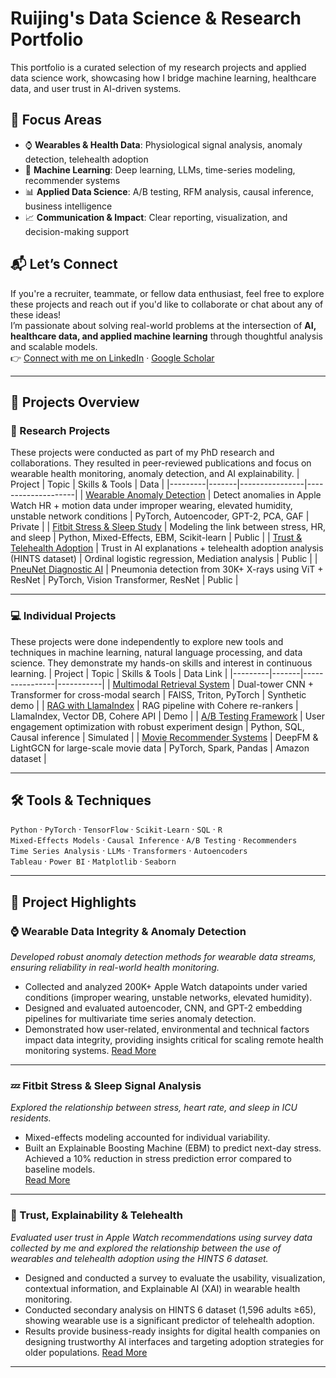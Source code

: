 # Ruijing's Data Science & Research Portfolio
This portfolio is a curated selection of my research projects and applied data science work, showcasing how I bridge machine learning, healthcare data, and user trust in AI-driven systems.

## 📌 Focus Areas
- ⌚ **Wearables & Health Data**: Physiological signal analysis, anomaly detection, telehealth adoption  
- 🤖 **Machine Learning**: Deep learning, LLMs, time-series modeling, recommender systems  
- 📊 **Applied Data Science**: A/B testing, RFM analysis, causal inference, business intelligence  
- 📈 **Communication & Impact**: Clear reporting, visualization, and decision-making support  

## 📬 Let’s Connect
If you're a recruiter, teammate, or fellow data enthusiast, feel free to explore these projects and reach out if you'd like to collaborate or chat about any of these ideas!  
I’m passionate about solving real-world problems at the intersection of **AI, healthcare data, and applied machine learning** through thoughtful analysis and scalable models.  
👉 [Connect with me on LinkedIn](https://www.linkedin.com/in/ruijingw/) · [Google Scholar](https://scholar.google.com/citations?user=26WzQFgAAAAJ&hl=en)

---

## 📂 Projects Overview

### 🔬 Research Projects 
These projects were conducted as part of my PhD research and collaborations. They resulted in peer-reviewed publications and focus on wearable health monitoring, anomaly detection, and AI explainability.
| Project | Topic | Skills & Tools | Data |
|---------|-------|----------------|--------------------|
| [Wearable Anomaly Detection](./01-wearable-anomaly/README.md) | Detect anomalies in Apple Watch HR + motion data under improper wearing, elevated humidity, unstable network conditions | PyTorch, Autoencoder, GPT-2, PCA, GAF | Private |
| [Fitbit Stress & Sleep Study](./02-fitbit-stress/README.md) | Modeling the link between stress, HR, and sleep | Python, Mixed-Effects, EBM, Scikit-learn | Public |
| [Trust & Telehealth Adoption](./03-trust-xai/README.md) | Trust in AI explanations + telehealth adoption analysis (HINTS dataset) | Ordinal logistic regression, Mediation analysis | Public |
| [PneuNet Diagnostic AI](./04-pneunet/README.md) | Pneumonia detection from 30K+ X-rays using ViT + ResNet | PyTorch, Vision Transformer, ResNet | Public |

---

### 💻 Individual Projects 
These projects were done independently to explore new tools and techniques in machine learning, natural language processing, and data science. They demonstrate my hands-on skills and interest in continuous learning.
| Project | Topic | Skills & Tools | Data Link |
|---------|-------|----------------|-----------|
| [Multimodal Retrieval System](projects/multimodal-search/README.md) | Dual-tower CNN + Transformer for cross-modal search | FAISS, Triton, PyTorch | Synthetic demo |
| [RAG with LlamaIndex](projects/rag-pipeline/README.md) | RAG pipeline with Cohere re-rankers | LlamaIndex, Vector DB, Cohere API | Demo |
| [A/B Testing Framework](projects/ab-testing/README.md) | User engagement optimization with robust experiment design | Python, SQL, Causal inference | Simulated |
| [Movie Recommender Systems](projects/recommender-systems/README.md) | DeepFM & LightGCN for large-scale movie data | PyTorch, Spark, Pandas | Amazon dataset |

---

## 🛠 Tools & Techniques
`Python` · `PyTorch` · `TensorFlow` · `Scikit-Learn` · `SQL` · `R`  
`Mixed-Effects Models` · `Causal Inference` · `A/B Testing` · `Recommenders`  
`Time Series Analysis` · `LLMs` · `Transformers` · `Autoencoders`  
`Tableau` · `Power BI` · `Matplotlib` · `Seaborn`

---

## 🌟 Project Highlights

### ⌚ Wearable Data Integrity & Anomaly Detection
*Developed robust anomaly detection methods for wearable data streams, ensuring reliability in real-world health monitoring.*
- Collected and analyzed 200K+ Apple Watch datapoints under varied conditions (improper wearing, unstable networks, elevated humidity).
- Designed and evaluated autoencoder, CNN, and GPT-2 embedding pipelines for multivariate time series anomaly detection.
- Demonstrated how user-related, environmental and technical factors impact data integrity, providing insights critical for scaling remote health monitoring systems.
[Read More](./01-wearable-anomaly/README.md)
---

### 💤 Fitbit Stress & Sleep Signal Analysis
*Explored the relationship between stress, heart rate, and sleep in ICU residents.*  
- Mixed-effects modeling accounted for individual variability.  
- Built an Explainable Boosting Machine (EBM) to predict next-day stress. Achieved a 10% reduction in stress prediction error compared to baseline models.  
[Read More](./02-fitbit-stress/README.md)

---

### 🤝 Trust, Explainability & Telehealth
*Evaluated user trust in Apple Watch recommendations using survey data collected by me and explored the relationship between the use of wearables and telehealth adoption using the HINTS 6 dataset.*  
- Designed and conducted a survey to evaluate the usability, visualization, contextual information, and Explainable AI (XAI) in wearable health monitoring.  
- Conducted secondary analysis on HINTS 6 dataset (1,596 adults ≥65), showing wearable use is a significant predictor of telehealth adoption.
- Results provide business-ready insights for digital health companies on designing trustworthy AI interfaces and targeting adoption strategies for older populations.
[Read More](./03-trust-xai/README.md)

---


